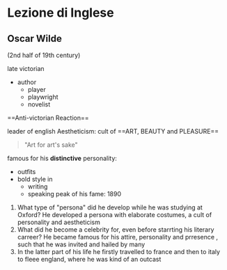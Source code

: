 # Lezione di Inglese

## Oscar Wilde
(2nd half of 19th century)

late victorian
* author
	* player
	* playwright
	* novelist


==Anti-victorian Reaction==

leader of english Aestheticism:
cult of ==ART, BEAUTY and PLEASURE==

> "Art for art's sake"

famous for his **distinctive** personality: 
* outfits
* bold style in 
	* writing
	* speaking
peak of his fame: $1890$



1. What type of "persona" did  he develop while he was studying at Oxford?
He developed a persona with elaborate costumes, a cult of personality and aestheticism
2. What did he become a celebrity for, even before starrting his literary carreer?
He became famous for his attire, personality and prresence , such that he was invited and hailed by many
3. In the latter part of his life he firstly travelled to france and then to italy to fleee  england, where he was kind of an outcast
<!--stackedit_data:
eyJoaXN0b3J5IjpbMTExNTU1NjI2Ml19
-->